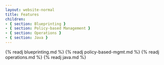 ```yaml
---
layout: website-normal
title: Features
children:
- { section: Blueprinting }
- { section: Policy-based Management }
- { section: Operations }
- { section: Java }
---
```


<div class="feature-list">

{% readj blueprinting.md %}
{% readj policy-based-mgmt.md %}
{% readj operations.md %}
{% readj java.md %}

</div>
